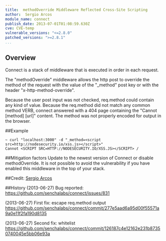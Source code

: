 ```yaml
---
title:  methodOverride Middleware Reflected Cross-Site Scripting
author:  Sergio Arcos
module_name: connect
publish_date: 2013-07-01T01:08:59.630Z
cve: CVE-temp
vulnerable_versions: "<=2.8.0"
patched_versions: ">=2.8.1"
...
```


## Overview
Connect is a stack of middleware that is executed in order in each request.
 
The "methodOverride" middleware allows the http post to override the method of the request with the value of the "_method" post key or with the header "x-http-method-override".  

Because the user post input was not checked, req.method could contain any kind of value. Because the req.method did not match any common method VERB, connect answered with a 404 page containing the "Cannot [method] [url]" content. The method was not properly encoded for output in the browser.


##Example
```
~ curl "localhost:3000" -d "_method=<script src=http://nodesecurity.io/xss.js></script>"
Cannot <SCRIPT SRC=HTTP://NODESECURITY.IO/XSS.JS></SCRIPT> /
```

##Mitigation factors
Update to the newest version of Connect or disable methodOverride. It is not possible to avoid the vulnerability if you have enabled this middleware in the top of your stack.

##Credit: 
[Sergio Arcos](https://twitter.com/martes_trece)

##History
(2013-06-27) Bug reported:
https://github.com/senchalabs/connect/issues/831

(2013-06-27) First fix: escape req.method output
https://github.com/senchalabs/connect/commit/277e5aad6a95d00f55571a9a0e11f2fa190d8135

(2013-06-27) Second fix: whitelist 
https://github.com/senchalabs/connect/commit/126187c4e12162e231b87350740045e5bb06e93a
